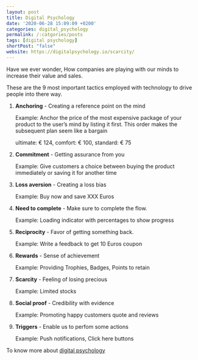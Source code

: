 ```yaml
---
layout: post
title: Digital Psychology
date: '2020-06-28 15:09:09 +0200'
categories: digital_psychology
permalink: /:catgories/posts
tags: [digital psychology]
shortPost: "false"
website: https://digitalpsychology.io/scarcity/
---
```

Have we ever wonder, How companies are playing with our minds to increase their value and sales.

These are the 9 most important tactics employed with technology to drive people into there way.

1. **Anchoring** - Creating a reference point on the mind

    Example: Anchor the price of the most expensive package of your product to the user’s mind by listing it first. This order makes the subsequent plan seem like a bargain

    ultimate: € 124, comfort: € 100, standard: € 75

1. **Commitment** - Getting assurance from you

    Example: Give customers a choice between buying the product immediately or saving it for another time

1. **Loss aversion** - Creating a loss bias

    Example: Buy now and save XXX Euros

1. **Need to complete** - Make sure to complete the flow. 

    Example: Loading indicator with percentages to show progress

1. **Reciprocity** - Favor of getting something back. 

    Example: Write a feedback to get 10 Euros coupon

1. **Rewards** - Sense of achievement
     
    Example: Providing Trophies, Badges, Points to retain 

1. **Scarcity** - Feeling of losing precious

    Example: Limited stocks

1. **Social proof** - Credibility with evidence

    Example: Promoting happy customers quote and reviews

1. **Triggers** - Enable us to perfom some actions

    Example: Push notifications, Click here buttons


To know more about [digital psychology][jekyll-docs]

[jekyll-docs]: https://digitalpsychology.io/scarcity/